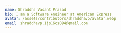 ```yaml
---
name: Shraddha Vasant Prasad
bio: I am a Software engineer at American Express
avatar: /assets/contributors/shraddhavp/avatar.webp
email: shraddhavp.1js16cs094@gmail.com
---
```

